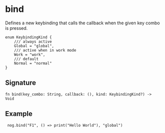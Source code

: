 # bind

Defines a new keybinding that calls the callback when the given key combo is pressed.

```
enum KeybindingKind {
    /// always active
    Global = "global",
    /// active when in work mode
    Work = "work",
    /// default
    Normal = "normal"
}
```
## Signature

```nogscript
fn bind(key_combo: String, callback: (), kind: KeybindingKind?) -> Void
```

## Example

```nogscript
 nog.bind("F1", () => print("Hello World"), "global")
```

